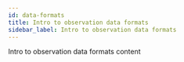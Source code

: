 ```yaml
---
id: data-formats
title: Intro to observation data formats
sidebar_label: Intro to observation data formats
---
```


Intro to observation data formats content
